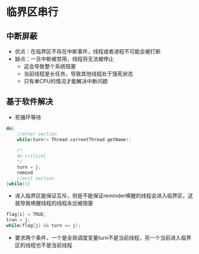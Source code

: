 

# 临界区串行

## 中断屏蔽

- 优点：在临界区不存在中断事件，线程或者进程不可能会被打断
- 缺点：一旦中断被禁用，线程将无法被停止
  - 这会导致整个系统阻塞
  - 当前线程是长任务，导致其他线程处于饿死状态
  - 只有单CPU的情况才能解决中断问题

## 基于软件解决

- 死循环等待

```c++
do{
    //enter section
    while(turn!= Thread.currentThread.getName);
	
    /*
    do critical
    */
    turn = j;
    remind
    //exit section
}while(1)
```

- 进入临界区能保证互斥，但是不能保证reminder唤醒的线程会进入临界区，这就导致唤醒线程的线程永远被阻塞



```cpp
flag[i] = TRUE;
trun = j;
while(flag[j] && turn == j);
```

- 要求两个条件，一个是全局调度变量turn不是当前线程，另一个当前进入临界区的线程也不是当前线程

